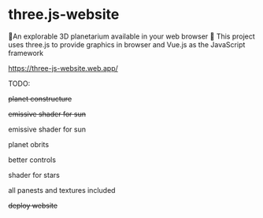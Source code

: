 # three.js-website
🌌An explorable 3D planetarium available in your web browser 🌌 This project uses three.js to provide graphics in browser and Vue.js as the JavaScript framework

https://three-js-website.web.app/


TODO:

~~planet constructure~~

~~emissive shader for sun~~

emissive shader for sun

planet obrits

better controls

shader for stars

all panests and textures included

~~deploy website~~

